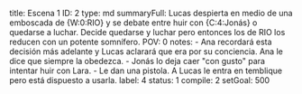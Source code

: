 title:          Escena 1
ID:             2
type:           md
summaryFull:    Lucas despierta en medio de una emboscada de {W:0:RIO} y se debate entre huir con {C:4:Jonás} o quedarse a luchar. Decide quedarse y luchar pero entonces los de RIO los reducen con un potente somnífero.
POV:            0
notes:          - Ana recordará esta decisión más adelante y Lucas aclarará que era por su conciencia. Ana le dice que siempre la obedezca.
                - Jonás lo deja caer "con gusto" para intentar huir con Lara.
                - Le dan una pistola. A Lucas le entra en temblique pero está dispuesto a usarla.
label:          4
status:         1
compile:        2
setGoal:        500


